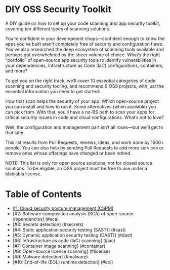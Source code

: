 # DIY OSS Security Toolkit
A DIY guide on how to set up your code scanning and app security toolkit, covering ten different types of scanning solutions.

You’re confident in your development chops—confident enough to know the apps you’ve built aren’t completely free of security and configuration flaws. You’ve also researched the deep ecosystem of scanning tools available and perhaps got overwhelmed by the sheer volume of choice. What’s the right “portfolio” of open-source app security tools to identify vulnerabilities in your dependencies, Infrastructure as Code (IaC) configurations, containers, and more?

To get you on the right track, we’ll cover 10 essential categories of code scanning and security tooling, and recommend 9 OSS projects, with just the essential information you need to get started:

How that scan helps the security of your app.
Which open-source project you can install and how to run it.
Some alternatives (when available) you can pick from.
With that, you’ll have a no-BS path to scan your apps for critical security issues in code and cloud configurations. What’s not to love?

Well, the configuration and management part isn’t all roses—but we’ll get to that later.

This list results from Pull Requests, reviews, ideas, and work done by 1600+ people. You can also help by sending Pull Requests to add more services or remove ones whose offerings have changed or been retired.

NOTE: This list is only for open source solutions, not for closed source solutions. To be eligible, an OSS project must be free to use under a blablabla license.

# Table of Contents

  * [#1: Cloud security posture management (CSPM)](#cspm)
  * [#2: Software composition analysis (SCA) of open-source dependencies] (#sca)
  * [#3: Secrets detection] (#secrets)
  * [#4: Static application security testing (SAST)] (#sast)
  * [#5: Dynamic application security testing (DAST)] (#dast)
  * [#6: Infrastructure as code (IaC) scanning] (#iac)
  * [#7: Container image scanning] (#container)
  * [#8: Open-source license scanning] (#license)
  * [#9: Malware detection] (#malware)
  * [#10: End-of-life (EOL) runtime detection] (#eol)

